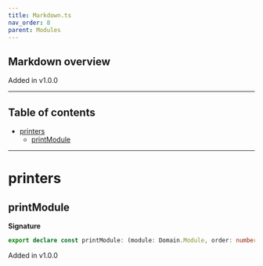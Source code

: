 ```yaml
---
title: Markdown.ts
nav_order: 8
parent: Modules
---
```


## Markdown overview

Added in v1.0.0

---

<h2 class="text-delta">Table of contents</h2>

- [printers](#printers)
  - [printModule](#printmodule)

---

# printers

## printModule

**Signature**

```ts
export declare const printModule: (module: Domain.Module, order: number) => string
```

Added in v1.0.0
